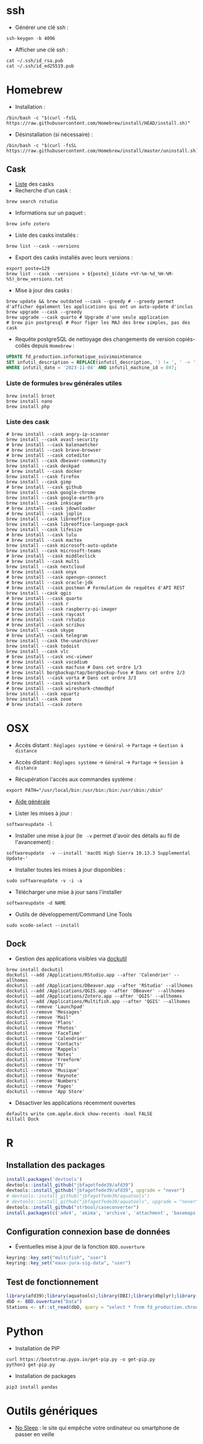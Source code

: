 <!--- Description ----
-- Auteur : Jean-Baptiste Fagot
-- Objectif : Script maintenance logiciels clients
-- Problèmes : 
-- À faire : 
-- Notes : 
 -->

# ssh
- Générer une clé ssh :
```shell
ssh-keygen -b 4096
```
- Afficher une clé ssh :
```shell
cat ~/.ssh/id_rsa.pub
cat ~/.ssh/id_ed25519.pub
```

# Homebrew
- Installation :
```shell
/bin/bash -c "$(curl -fsSL https://raw.githubusercontent.com/Homebrew/install/HEAD/install.sh)"
```
- Désinstallation (si nécessaire) :
```shell
/bin/bash -c "$(curl -fsSL https://raw.githubusercontent.com/Homebrew/install/master/uninstall.sh)"
```

## Cask
- [Liste](https://formulae.brew.sh/cask/) des casks
- Recherche d'un cask : 
```shell
brew search rstudio
```

- Informations sur un paquet : 
```shell
brew info zotero
```

- Liste des casks installés :
```shell
brew list --cask --versions
```

- Export des casks installés avec leurs versions :
```shell
export poste=129
brew list --cask --versions > ${poste}_$(date +%Y-%m-%d_%H-%M-%S)_brew_versions.txt
```

- Mise à jour des casks :
```shell
brew update && brew outdated --cask --greedy # --greedy permet d'afficher également les applications qui ont un auto-update d'inclus
brew upgrade --cask --greedy
brew upgrade --cask quarto # Upgrade d'une seule application
# brew pin postgresql # Pour figer les MAJ des brew simples, pas des cask
```

- Requête postgreSQL de nettoyage des changements de version copiés-collés depuis `Homebrew` :
```sql
UPDATE fd_production.informatique_suivimaintenance
SET infutil_description = REPLACE(infutil_description, ') != ', ' -> ')
WHERE infutil_date = '2023-11-04' AND infutil_machine_id = 897;
```

### Liste de formules `brew` générales utiles
```shell
brew install broot
brew install nano
brew install php
```

### Liste des cask
```shell
# brew install --cask angry-ip-scanner
brew install --cask avast-security
# brew install --cask balenaetcher
# brew install --cask brave-browser
# brew install --cask coteditor
brew install --cask dbeaver-community
brew install --cask deskpad
# brew install --cask docker
brew install --cask firefox
brew install --cask gimp
# brew install --cask github
brew install --cask google-chrome
brew install --cask google-earth-pro
brew install --cask inkscape
# brew install --cask jdownloader
# brew install --cask joplin
brew install --cask libreoffice
brew install --cask libreoffice-language-pack
brew install --cask lifesize
# brew install --cask lulu
# brew install --cask mactex
brew install --cask microsoft-auto-update
brew install --cask microsoft-teams
# brew install --cask middleclick
# brew install --cask multi
brew install --cask nextcloud
# brew install --cask onyx
# brew install --cask openvpn-connect
# brew install --cask oracle-jdk
# brew install --cask postman # Formulation de requêtes d'API REST
brew install --cask qgis
# brew install --cask quarto
# brew install --cask r
# brew install --cask raspberry-pi-imager
# brew install --cask raycast
# brew install --cask rstudio
# brew install --cask scribus
brew install --cask skype
# brew install --cask telegram
brew install --cask the-unarchiver
brew install --cask todoist
brew install --cask vlc
# brew install --cask vnc-viewer
# brew install --cask vscodium
# brew install --cask macfuse # Dans cet ordre 1/3
# brew install borgbackup/tap/borgbackup-fuse # Dans cet ordre 2/3
# brew install --cask vorta # Dans cet ordre 3/3
# brew install --cask wireshark
# brew install --cask wireshark-chmodbpf
brew install --cask xquartz
brew install --cask zoom
# brew install --cask zotero
```

# OSX
- Accès distant : `Réglages système` → `Général` → `Partage` → `Gestion à distance`
- Accès distant : `Réglages système` → `Général` → `Partage` → `Session à distance`
  
- Récupération l'accès aux commandes système :
```shell
export PATH="/usr/local/bin:/usr/bin:/bin:/usr/sbin:/sbin"
```

- [Aide générale](https://www.cyberciti.biz/faq/apple-mac-os-x-update-softwareupdate-bash-shell-command/)

- Lister les mises à jour :
```shell
softwareupdate -l
```

- Installer une mise à jour (le ` -v` permet d'avoir des détails au fil de l'avancement) :
```shell
softwareupdate  -v --install 'macOS High Sierra 10.13.3 Supplemental Update-'
```

- Installer toutes les mises à jour disponibles :
```shell
sudo softwareupdate -v -i -a
```

- Télécharger une mise à jour sans l'installer
```shell
softwareupdate -d NAME
```

- Outils de développement/Command Line Tools
```shell
sudo xcode-select --install
```

## Dock
- Gestion des applications visibles via [dockutil](https://github.com/kcrawford/dockutil)
```shell
brew install dockutil
dockutil --add /Applications/RStudio.app --after 'Calendrier' --allhomes
dockutil --add /Applications/DBeaver.app --after 'RStudio' --allhomes
dockutil --add /Applications/QGIS.app --after 'DBeaver' --allhomes
dockutil --add /Applications/Zotero.app --after 'QGIS' --allhomes
dockutil --add /Applications/Multifish.app --after 'QGIS' --allhomes
dockutil --remove 'Launchpad'
dockutil --remove 'Messages'
dockutil --remove 'Mail'
dockutil --remove 'Plans'
dockutil --remove 'Photos'
dockutil --remove 'FaceTime'
dockutil --remove 'Calendrier'
dockutil --remove 'Contacts'
dockutil --remove 'Rappels'
dockutil --remove 'Notes'
dockutil --remove 'Freeform'
dockutil --remove 'TV'
dockutil --remove 'Musique'
dockutil --remove 'Keynote'
dockutil --remove 'Numbers'
dockutil --remove 'Pages'
dockutil --remove 'App Store'
```
- Désactiver les applications récemment ouvertes
```shell
defaults write com.apple.dock show-recents -bool FALSE
killall Dock
```

# R
## Installation des packages
```r
install.packages('devtools')
devtools::install_github("jbfagotfede39/afd39")
devtools::install_github("jbfagotfede39/afd39", upgrade = "never")
# devtools::install_github("jbfagotfede39/aquatools")
# devtools::install_github("jbfagotfede39/aquatools", upgrade = "never")
devtools::install_github("strboul/caseconverter")
install.packages(c('ade4', 'akima', 'archive', 'attachment', 'basemaps', 'bib2df', 'bookdown', 'checkmate', 'clisymbols', 'colourpicker', 'corrr', 'cronR', 'DT', 'dygraphs', 'emayili', 'esquisse', 'flextable', 'ggmap', 'ggplotify', 'ggrepel', 'ggsn', 'ggthemes', 'gitcreds', 'gt', 'gtExtras', 'gtsummary', 'hexView', 'hms', 'hrbrthemes', 'htmlTable', 'janitor', 'kableExtra', 'leaflet', 'logr', 'magick', 'magick', 'mapview', 'marquee', 'OpenStreetMap', 'osmdata', 'ows4R', 'palmerpenguins', 'pander', 'pdftools', 'pgirmess', 'qrcode', 'readODS', 'recipes', 'RCurl', 'RefManageR', 'renv', 'reticulate', 'rosm', 'roxygen2md', 'rsconnect', 'RSQLite', 'sassy', 'shiny', 'shinyauthr', 'shinydashboard', 'shinyFiles', 'shinyjs', 'shinyTime', 'styler', 'svglite', 'tidygeocoder', 'tidylog', 'tidyxl', 'usethis', 'vegan', 'viridis'))
```

## Configuration connexion base de données
- Éventuelles mise à jour de la fonction `BDD.ouverture`
```R
keyring::key_set("multifish", "user")
keyring::key_set("eaux-jura-sig-data", "user")
```

## Test de fonctionnement
```R
library(afd39);library(aquatools);library(DBI);library(dbplyr);library(sf);library(tidyverse)
dbD <- BDD.ouverture("Data")
Stations <- sf::st_read(dbD, query = "select * from fd_production.chroniques_stations;")
```

# Python
- Installation de PIP
```shell
curl https://bootstrap.pypa.io/get-pip.py -o get-pip.py
python3 get-pip.py
```

- Installation de packages
```shell
pip3 install pandas
```

# Outils génériques
- [No Sleep](https://nosleep.page/) : le site qui empêche votre ordinateur ou smartphone de passer en veille
